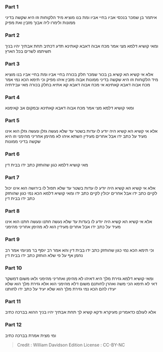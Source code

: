 
### Part 1
איתמר בן שמכר בנכסי אביו בחיי אביו ומת בנו מוציא מיד הלקוחות וזו היא שקשה בדיני ממונות ולימרו ליה אבוך מזבין ואת מפיק 

### Part 2
ומאי קושיא דלמא מצי אמר מכח אבוה דאבא קאתינא תדע דכתיב תחת אבתיך יהיו בניך תשיתמו לשרים בכל הארץ

### Part 3
אלא אי קשיא הא קשיא בן בכור שמכר חלק בכורה בחיי אביו ומת בחיי אביו בנו מוציא מיד הלקוחות וזו היא שקשה בדיני ממונות אבוה מזבין איהו מפיק וכי תימא הכא נמי אמר מכח אבוה דאבא קאתינא אי מכח אבוה דאבא קא אתיא בחלק בכורה מאי עבידתיה

### Part 4
ומאי קושיא דלמא מצי אמר מכח אבוה דאבא קאתינא ובמקום אב קאימנא

### Part 5
אלא אי קשיא הא קשיא היה יודע לו עדות בשטר עד שלא נעשה גזלן ונעשה גזלן הוא אינו מעיד על כתב ידו אבל אחרים מעידין השתא איהו לא מהימן אחריני מהימני וזו היא שקשה בדיני ממונות

### Part 6
מאי קושיא דלמא כגון שהוחזק כתב ידו בבית דין

### Part 7
אלא אי קשיא הא קשיא היה יודע לו עדות בשטר עד שלא תפול לו בירושה הוא אינו יכול לקיים כתב ידו אבל אחרים יכולין לקיים כתב ידו ומאי קושיא דלמא הכא נמי כגון שהוחזק כתב ידו בבית דין

### Part 8
אלא אי קשיא הא קשיא היה יודע לו בעדות עד שלא נעשה חתנו ונעשה חתנו הוא אינו מעיד על כתב ידו אבל אחרים מעידין הוא לא מהימן אחריני מהימני

### Part 9
וכי תימא הכא נמי כגון שהוחזק כתב ידו בבית דין והא אמר רב יוסף בר מניומי אמר רב נחמן אף על פי שלא הוחזק כתב ידו בבית דין

### Part 10
ומאי קושיא דלמא גזירת מלך היא דאיהו לא מהימן ואחריני מהימני ולאו משום דמשקר דאי לא תימא הכי משה ואהרן לחותנם משום דלא מהימני הוא אלא גזירת מלך הוא שלא יעידו להם הכא נמי גזירת מלך הוא שלא יעיד על כתב ידו לחותנו

### Part 11
אלא לעולם כדאמרינן מעיקרא ודקא קשיא לך תחת אבתיך יהיו בניך ההוא בברכה כתיב

### Part 12
ומי מצית אמרת בברכה כתיב

>Credit : William Davidson Edition
>License : CC-BY-NC